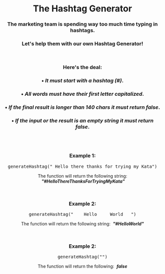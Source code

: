 <div align = "center">

# The Hashtag Generator

</div>

<div align = "center">

<h3>The marketing team is spending way too much time typing in hashtags.</h3>
<h3>Let's help them with our own Hashtag Generator!</h3>

<br>

<h3>Here's the deal:</h3>
<h3>• <em>It must start with a hashtag (#)</em>.</h3>
<h3>• <em>All words must have their first letter capitalized</em>.</h3>
<h3>• <em>If the final result is longer than 140 chars it must return <strong>false</strong></em>.</h3>
<h3>• <em>If the input or the result is an empty string it must return <strong>false</strong></em>.</h3>

<br>
<br>

<h3>Example 1:</h3>

<pre>generateHashtag(" Hello there thanks for trying my Kata")</pre>

<p>The function will return the following string: &nbsp;<em><strong>"#HelloThereThanksForTryingMyKata"</strong></em></p>

<br>

<h3>Example 2:</h3>

<pre>generateHashtag("    Hello     World   ")</pre>

<p>The function will return the following string: &nbsp;<em><strong>"#HelloWorld"</strong></em></p>

<br>

<h3>Example 2:</h3>

<pre>generateHashtag("")</pre>

<p>The function will return the following: &nbsp;<em><strong>false</strong></em></p>

</div>
